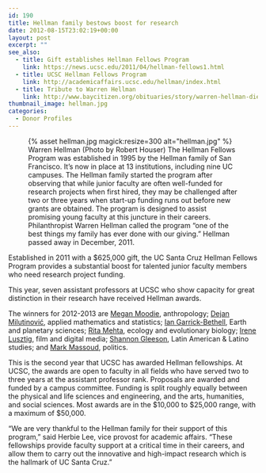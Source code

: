 ```yaml
---
id: 190
title: Hellman family bestows boost for research
date: 2012-08-15T23:02:19+00:00
layout: post
excerpt: ""
see_also:
  - title: Gift establishes Hellman Fellows Program
    link: https://news.ucsc.edu/2011/04/hellman-fellows1.html
  - title: UCSC Hellman Fellows Program
    link: http://academicaffairs.ucsc.edu/hellman/index.html
  - title: Tribute to Warren Hellman
    link: http://www.baycitizen.org/obituaries/story/warren-hellman-dies-77/
thumbnail_image: hellman.jpg
categories:
  - Donor Profiles
---
```

<figure class="inline-image right">
{% asset hellman.jpg magick:resize=300 alt="hellman.jpg" %}<figcaption>Warren Hellman (Photo by Robert Houser) The Hellman Fellows Program was established in 1995 by the Hellman family of San Francisco. It&#8217;s now in place at 13 institutions, including nine UC campuses. The Hellman family started the program after observing that while junior faculty are often well-funded for research projects when first hired, they may be challenged after two or three years when start-up funding runs out before new grants are obtained. The program is designed to assist promising young faculty at this juncture in their careers. Philanthropist Warren Hellman called the program &#8220;one of the best things my family has ever done with our giving.&#8221; Hellman passed away in December, 2011.</figcaption></figure>

Established in 2011 with a $625,000 gift, the UC Santa Cruz Hellman Fellows Program provides a substantial boost for talented junior faculty members who need research project funding.

This year, seven assistant professors at UCSC who show capacity for great distinction in their research have received Hellman awards.

The winners for 2012-2013 are [Megan Moodie](http://citris-uc.org/people/megan_moodie), anthropology; [Dejan Milutinović](http://www.soe.ucsc.edu/people/dejan), applied mathematics and statistics; [Ian Garrick-Bethell](http://eps.ucsc.edu/faculty/Profiles/singleton.php?&singleton=true&cruz_id=igarrick), Earth and planetary sciences; [Rita Mehta](http://www.eeb.ucsc.edu/faculty/singleton.php?&singleton=true&cruz_id=rmehta2), ecology and evolutionary biology; [Irene Lusztig](http://film.ucsc.edu/faculty/irene_lusztig), film and digital media; [Shannon Gleeson](http://lals.ucsc.edu/faculty/singleton.php?&singleton=true&cruz_id=sgleeson), Latin American & Latino studies; and [Mark Massoud](http://politics.ucsc.edu/faculty/singleton.php?&singleton=true&cruz_id=mmassoud), politics.

This is the second year that UCSC has awarded Hellman fellowships. At UCSC, the awards are open to faculty in all fields who have served two to three years at the assistant professor rank. Proposals are awarded and funded by a campus committee. Funding is split roughly equally between the physical and life sciences and engineering, and the arts, humanities, and social sciences. Most awards are in the $10,000 to $25,000 range, with a maximum of $50,000.

&#8220;We are very thankful to the Hellman family for their support of this program,&#8221; said Herbie Lee, vice provost for academic affairs. &#8220;These fellowships provide faculty support at a critical time in their careers, and allow them to carry out the innovative and high-impact research which is the hallmark of UC Santa Cruz.&#8221;

